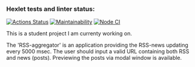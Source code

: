 ### Hexlet tests and linter status:
[![Actions Status](https://github.com/LarisaIsaykina/frontend-project-11/workflows/hexlet-check/badge.svg)](https://github.com/LarisaIsaykina/frontend-project-11/actions)
[![Maintainability](https://api.codeclimate.com/v1/badges/4780a6e89d05017d33c2/maintainability)](https://codeclimate.com/github/LarisaIsaykina/frontend-project-11/maintainability)
[![Node CI](https://github.com/LarisaIsaykina/frontend-project-11/actions/workflows/nodejs.yml/badge.svg)](https://github.com/LarisaIsaykina/frontend-project-11/actions/workflows/nodejs.yml)

This is a student project I am currenty working on.

The 'RSS-aggregator' is an application providing the RSS-news updating every 5000 msec. The user should input a valid URL containing both RSS and news (posts).
Previewing the posts via modal window is available.
